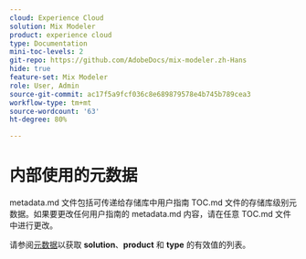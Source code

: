 ```yaml
---
cloud: Experience Cloud
solution: Mix Modeler
product: experience cloud
type: Documentation
mini-toc-levels: 2
git-repo: https://github.com/AdobeDocs/mix-modeler.zh-Hans
hide: true
feature-set: Mix Modeler
role: User, Admin
source-git-commit: ac17f5a9fcf036c8e689879578e4b745b789cea3
workflow-type: tm+mt
source-wordcount: '63'
ht-degree: 80%

---
```



# 内部使用的元数据

metadata.md 文件包括可传递给存储库中用户指南 TOC.md 文件的存储库级别元数据。如果要更改任何用户指南的 metadata.md 内容，请在任意 TOC.md 文件中进行更改。

请参阅[元数据](https://experienceleague.adobe.com/docs/authoring-guide-exl/using/editing/user-guide-setup/metadata.html)以获取 **solution**、**product** 和 **type** 的有效值的列表。

